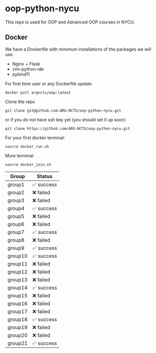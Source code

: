 # oop-python-nycu

This repo is used for OOP and Advanced OOP courses in NYCU.

## Docker

We have a Dockerfile with minimum installations of the packages we will use.
* Nginx + Flask
* vim-python-ide
* pybind11

For first time user or any Dockerfile update
```
docker pull argnctu/oop:latest
```

Clone the repo
```
git clone git@github.com:ARG-NCTU/oop-python-nycu.git
```
or if you do not have ssh key yet (you should set it up soon)
```
git clone https://github.com/ARG-NCTU/oop-python-nycu.git
```

For your first docker terminal:
```
source docker_run.sh
```

More terminal:
```
source docker_join.sh
```

<!--START_SECTION:pytest-->
| Group | Status  |
|-------|---------|
| group1 | ✅ success |
| group2 | ❌ failed |
| group3 | ❌ failed |
| group4 | ✅ success |
| group5 | ❌ failed |
| group6 | ❌ failed |
| group7 | ✅ success |
| group8 | ❌ failed |
| group9 | ✅ success |
| group10 | ✅ success |
| group11 | ❌ failed |
| group12 | ❌ failed |
| group13 | ❌ failed |
| group14 | ✅ success |
| group15 | ❌ failed |
| group16 | ❌ failed |
| group17 | ❌ failed |
| group18 | ✅ success |
| group19 | ❌ failed |
| group20 | ❌ failed |
| group21 | ✅ success |
<!--END_SECTION:pytest-->